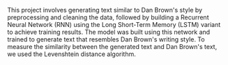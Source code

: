 
This project involves generating text similar to Dan Brown's style by preprocessing and cleaning the data, followed by building a Recurrent Neural Network (RNN) using the Long Short-Term Memory (LSTM) variant to achieve training results. The model was built using this network and trained to generate text that resembles Dan Brown's writing style. To measure the similarity between the generated text and Dan Brown's text, we used the Levenshtein distance algorithm.
